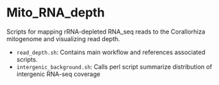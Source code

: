# Mito_RNA_depth

Scripts for mapping rRNA-depleted RNA_seq reads to the Corallorhiza mitogenome and visualizing read depth.

- `read_depth.sh`: Contains main workflow and references associated scripts.
- `intergenic_background.sh`: Calls perl script summarize distribution of intergenic RNA-seq coverage